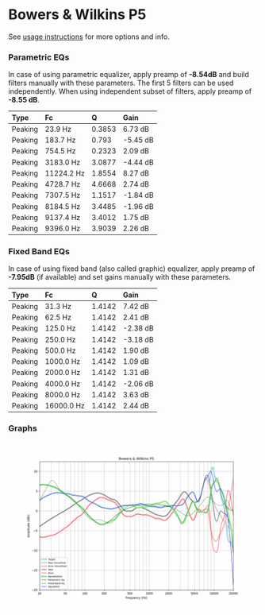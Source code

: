 # Bowers & Wilkins P5
See [usage instructions](https://github.com/jaakkopasanen/AutoEq#usage) for more options and info.

### Parametric EQs
In case of using parametric equalizer, apply preamp of **-8.54dB** and build filters manually
with these parameters. The first 5 filters can be used independently.
When using independent subset of filters, apply preamp of **-8.55 dB**.

| Type    | Fc         |      Q | Gain     |
|:--------|:-----------|:-------|:---------|
| Peaking | 23.9 Hz    | 0.3853 | 6.73 dB  |
| Peaking | 183.7 Hz   | 0.793  | -5.45 dB |
| Peaking | 754.5 Hz   | 0.2323 | 2.09 dB  |
| Peaking | 3183.0 Hz  | 3.0877 | -4.44 dB |
| Peaking | 11224.2 Hz | 1.8554 | 8.27 dB  |
| Peaking | 4728.7 Hz  | 4.6668 | 2.74 dB  |
| Peaking | 7307.5 Hz  | 1.1517 | -1.84 dB |
| Peaking | 8184.5 Hz  | 3.4485 | -1.96 dB |
| Peaking | 9137.4 Hz  | 3.4012 | 1.75 dB  |
| Peaking | 9396.0 Hz  | 3.9039 | 2.26 dB  |

### Fixed Band EQs
In case of using fixed band (also called graphic) equalizer, apply preamp of **-7.95dB**
(if available) and set gains manually with these parameters.

| Type    | Fc         |      Q | Gain     |
|:--------|:-----------|:-------|:---------|
| Peaking | 31.3 Hz    | 1.4142 | 7.42 dB  |
| Peaking | 62.5 Hz    | 1.4142 | 2.41 dB  |
| Peaking | 125.0 Hz   | 1.4142 | -2.38 dB |
| Peaking | 250.0 Hz   | 1.4142 | -3.18 dB |
| Peaking | 500.0 Hz   | 1.4142 | 1.90 dB  |
| Peaking | 1000.0 Hz  | 1.4142 | 1.09 dB  |
| Peaking | 2000.0 Hz  | 1.4142 | 1.31 dB  |
| Peaking | 4000.0 Hz  | 1.4142 | -2.06 dB |
| Peaking | 8000.0 Hz  | 1.4142 | 3.63 dB  |
| Peaking | 16000.0 Hz | 1.4142 | 2.44 dB  |

### Graphs
![](./Bowers%20&%20Wilkins%20P5.png)